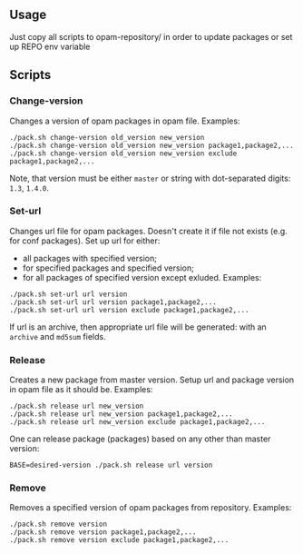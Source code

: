 

## Usage
Just copy all scripts to opam-repository/ in order to update packages
or set up REPO env variable

## Scripts

### Change-version
Changes a version of opam packages in opam file.
Examples:
```
./pack.sh change-version old_version new_version
./pack.sh change-version old_version new_version package1,package2,...
./pack.sh change-version old_version new_version exclude package1,package2,...
```
Note, that version must be either `master` or string with dot-separated digits:
`1.3`, `1.4.0`.

### Set-url
Changes url file for opam packages. Doesn't create it if file not exists (e.g. for conf packages).
Set up url for either:
 - all packages with specified version;
 - for specified packages and specified version;
 - for all packages of specified version except exluded.
Examples:
```
./pack.sh set-url url version
./pack.sh set-url url version package1,package2,...
./pack.sh set-url url version exclude package1,package2,...
```
If url is an archive, then appropriate url file will be generated:
with an `archive` and `md5sum` fields.

### Release
Creates a new package from master version. Setup url and package version
in opam file as it should be.
Examples:
```
./pack.sh release url new_version
./pack.sh release url new_version package1,package2,...
./pack.sh release url new_version exclude package1,package2,...
```
One can release package (packages) based on any other than master version:
```
BASE=desired-version ./pack.sh release url version
```
### Remove
Removes a specified version of opam packages from repository.
Examples:
```
./pack.sh remove version
./pack.sh remove version package1,package2,...
./pack.sh remove version exclude package1,package2,...
```
